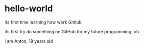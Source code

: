 # hello-world
Its first time learning how work Github

Its first try do something on GitHub for my future programming job

I am Anton, 19 years old
